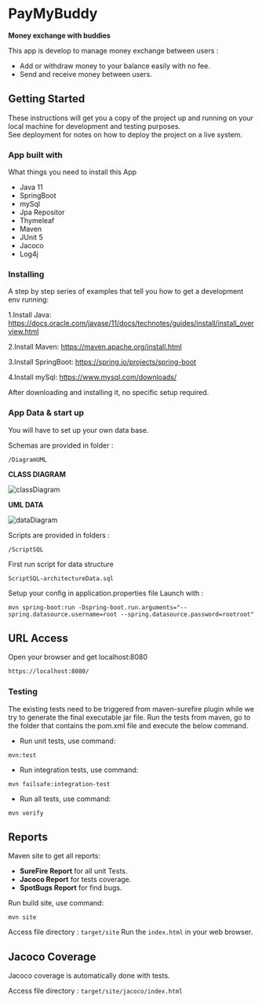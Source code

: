 # PayMyBuddy
**Money exchange with buddies**

This app is develop to manage money exchange between users :
- Add or withdraw money to your balance easily with no fee.
- Send and receive money between users.


## Getting Started
These instructions will get you a copy of the project up and running on your local machine for development
and testing purposes.</br>
See deployment for notes on how to deploy the project on a live system.


### App built with
What things you need to install this App

- Java 11
- SpringBoot
- mySql
- Jpa Repositor
- Thymeleaf
- Maven
- JUnit 5
- Jacoco
- Log4j


### Installing
A step by step series of examples that tell you how to get a development env running:

1.Install Java:
https://docs.oracle.com/javase/11/docs/technotes/guides/install/install_overview.html

2.Install Maven:
https://maven.apache.org/install.html

3.Install SpringBoot:
https://spring.io/projects/spring-boot

4.Install mySql:
https://www.mysql.com/downloads/

After downloading and installing it, no specific setup required.


### App Data & start up
You will have to set up your own data base.

Schemas are provided in folder :

```shell
/DiagramUML
```

**CLASS DIAGRAM**

<img src="https://github.com/xGuix/PayMyBuddy/blob/feature/tests/DiagramUML/DomainModel_UML.jpg" alt="classDiagram"/>


**UML DATA**

<img src="https://github.com/xGuix/PayMyBuddy/blob/feature/tests/DiagramUML/ModelPhysique_UML.jpg" alt="dataDiagram"/>


Scripts are provided in folders :

```shell
/ScriptSQL
```

First run script for data structure

```shell
ScriptSQL-architectureData.sql
```

Setup your config in application.properties file
Launch with :

```shell
mvn spring-boot:run -Dspring-boot.run.arguments="--spring.datasource.username=root --spring.datasource.password=rootroot"
```


## URL Access

Open your browser and get localhost:8080

```html
https://localhost:8080/
```


### Testing
The existing tests need to be triggered from maven-surefire plugin while we try to generate the final executable jar file.
Run the tests from maven, go to the folder that contains the pom.xml file and execute the below command.

* Run unit tests, use command:

```shell
mvn:test
```

* Run integration tests, use command:

```shell
mvn failsafe:integration-test
```

* Run all tests, use command:

```shell
mvn verify
```


## Reports
Maven site to get all reports:

- **SureFire Report** for all unit Tests.
- **Jacoco Report** for tests coverage.
- **SpotBugs Report** for find bugs. 

Run build site, use command:

```shell
mvn site
```

Access file directory : `target/site` 
Run the `index.html` in your web browser.


## Jacoco Coverage
Jacoco coverage is automatically done with tests.

Access file directory : `target/site/jacoco/index.html`

